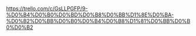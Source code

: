 https://trello.com/c/GsLLPGFP/9-%D0%B4%D0%B0%D0%BD%D0%B8%D0%BB%D1%8E%D0%BA-%D0%B2%D0%BB%D0%B0%D0%B4%D0%B8%D1%81%D0%BB%D0%B0%D0%B2
